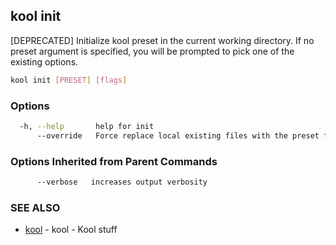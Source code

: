 ## kool init

[DEPRECATED] Initialize kool preset in the current working directory. If no preset argument is specified, you will be prompted to pick one of the existing options.

```bash
kool init [PRESET] [flags]
```

### Options

```bash
  -h, --help       help for init
      --override   Force replace local existing files with the preset files
```

### Options Inherited from Parent Commands

```bash
      --verbose   increases output verbosity
```

### SEE ALSO

* [kool](kool)	 - kool - Kool stuff

